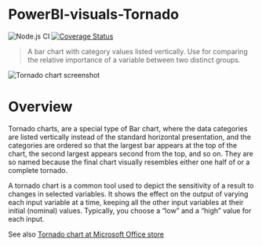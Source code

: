 # PowerBI-visuals-Tornado
![Node.js CI](https://github.com/microsoft/PowerBI-visuals-Tornado/workflows/Node.js%20CI/badge.svg) [![Coverage Status](https://coveralls.io/repos/github/Microsoft/PowerBI-visuals-Tornado/badge.svg?branch=master)](https://coveralls.io/github/Microsoft/PowerBI-visuals-Tornado?branch=master)


> A bar chart with category values listed vertically. Use for comparing the relative importance of a variable between two distinct groups.

![Tornado chart screenshot](https://github.com/microsoft/PowerBI-visuals-Tornado/blob/master/assets/screenshot.png?raw=true)
# Overview
Tornado charts, are a special type of Bar chart, where the data categories are listed vertically instead of the standard horizontal presentation, and the categories are ordered so that the largest bar appears at the top of the chart, the second largest appears second from the top, and so on. They are so named because the final chart visually resembles either one half of or a complete tornado.

A tornado chart is a common tool used to depict the sensitivity of a result to changes in selected variables. It shows the effect on the output of varying each input variable at a time, keeping all the other input variables at their initial (nominal) values. Typically, you choose a “low” and a “high” value for each input.

See also [Tornado chart at Microsoft Office store](https://store.office.com/en-us/app.aspx?assetid=WA104380768&sourcecorrid=dff81fda-dee7-4787-a5f6-1203b993fe0c&searchapppos=0&ui=en-US&rs=en-US&ad=US&appredirect=false)
